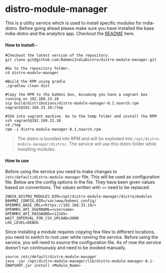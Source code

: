 # distro-module-manager
This is a utility service which is used to install specific modules for india-distro. Before going ahead please make sure you have installed the base india-distro and the analytics app. Checkout the [README](https://github.com/BahmniIndiaDistro/distro/blob/master/README.md) here.

#### How to install:-
```
#Checkout the latest version of the repository.
git clone git@github.com:BahmniIndiaDistro/distro-module-manager.git

#Go to the repository folder.
cd distro-module-manager

#Build the RPM using gradle
./gradlew clean dist

#Copy the RPM to the bahmni box, Assuming you have a vagrant box running on 192.168.33.10
scp build/distributions/distro-module-manager-0.1.noarch.rpm vagrant@192.168.33.10:/tmp

#SSH into vagrant machine. Go to the temp folder and install the RPM
ssh vagrant@192.169.33.10
cd /tmp
rpm -i distro-module-manager-0.1.noarch.rpm
``` 

> The distro is bundled into RPM and will be exploded into `/opt/distro-module-manager/distro/`. The service will use this distro folder while installing modules.
 

#### How to use
Before using the service you need to make changes to `/etc/default/distro-module-manager` file. This will be used as configuration file.
Below are the config options in the file. They have been given values based on conventions. The values written with `<>` need to be replaced.
```
INDIA_DISTRO_MODULES_DIR=/opt/distro-module-manager/distro/modules
BAHMNI_CONFIG_DIR=/var/www/bahmni_config/
OPENMRS_BASE_URL=<https://192.168.33.10/>
OPENMRS_API_USERNAME=<username>
OPENMRS_API_PASSWORD=<12345>
WAIT_INTERVAL_FOR_CSV_UPLOAD=3000
LOG_LEVEL=DEBUG
```
Since installing a module requires copying few files to different locations, you need to switch to root user while running the service.
Before using the service, you will need to source the configuration file. As of now the service doesn't run continuously and need to be invoked manually.
```
source /etc/default/distro-module-manager
java -jar /opt/distro-module-manager/lib/distro-module-manager-0.1-SNAPSHOT.jar install <Module_Name> 
```




